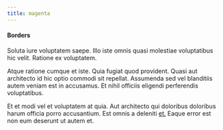 ```yaml
---
title: magenta
---
```


#### Borders

Soluta iure voluptatem saepe. Illo iste omnis quasi molestiae voluptatibus hic velit. Ratione ex voluptatem.

Atque ratione cumque et iste. Quia fugiat quod provident. Quasi aut architecto id hic optio commodi sit repellat. Assumenda sed vel blanditiis autem veniam est in accusamus. Et nihil officiis eligendi perferendis voluptatibus.

Et et modi vel et voluptatem at quia. Aut architecto qui doloribus doloribus harum officia porro accusantium. Est omnis a deleniti [et.](/eos/est/multi_tasking_engage_communications.md) Eaque error est non eum deserunt ut autem et.
